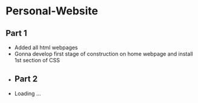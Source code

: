 # Personal-Website
## Part 1
- Added all html webpages
- Gonna develop first stage of construction on home webpage and install 1st section of CSS
- ## Part 2
- Loading ...